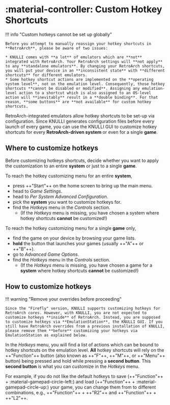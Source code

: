 # :material-controller: Custom Hotkey Shortcuts

!!! info "Custom hotkeys cannot be set up globally"

    Before you attempt to manually reassign your hotkey shortcuts in **RetroArch**, please be aware of two issues:

    * KNULLI comes with **a lot** of emulators which are **not** integrated with RetroArch. Your RetroArch settings will **not apply** to any **standalone emulators**. By changing your RetroArch shortcuts, you will put your device in an **inconsistent state** with **different shortcuts** for different emulators.
    * Some hotkey shortcut actions are implemented on the **operating system level**, not on the emulation level. Consequently, those hotkey shortcuts **cannot be disabled or modified**. Assigning any emulation-level action to a shortcut which is also assigned to an OS-level action will **inevitably** result in a **double binding**. For that reason, **some buttons** are **not available** for custom hotkey shortcuts.


RetroArch-integrated emulators allow hotkey shortcuts to be set-up via configuration. Since KNULLI generates configuration files before every launch of every game, you can use the KNULLI GUI to customize hotkey shortcuts for every **RetroArch-driven system** or even for a single **game**.

## Where to customize hotkeys

Before customizing hotkeys shortcuts, decide whether you want to apply the customization to an entire **system** or just to a single **game**.

To reach the hotkey customizing menu for an entire **system**,

* press ++"Start"++ on the home screen to bring up the main menu.
* head to *Game Settings*.
* head to *Per System Advanced Configuration*.
* pick the **system** you want to customize hotkeys for.
* find the *Hotkeys* menu in the *Controls* section.
    * (If the *Hotkeys* menu is missing, you have chosen a system where hotkey shortcuts **cannot** be customized!)

To reach the hotkey customizing menu for a single **game** only,

* find the game on your device by browsing your game lists.
* **hold** the button that launches your games (usually ++"A"++ or ++"B"++).
* go to *Advanced Game Options*.
* find the *Hotkeys* menu in the *Controls* section.
    * (If the *Hotkeys* menu is missing, you have chosen a game for a **system** where hotkey shortcuts **cannot** be customized!)



## How to customize hotkeys

!!! warning "Remove your overrides before proceeding"

    Since the "Firefly" version, KNULLI supports customizing hotkeys for RetroArch cores. However, with KNULLI, you are not expected to customize hotkeys **inside** of RetroArch. Instead, you are supposed to customize hotkeys via **EmulationStation**, the KNULLI GUI. If you still have RetroArch overrides from a previous installation of KNULLI, please remove them **before** customizing your hotkeys via EmulationStation as explained below.

In the *Hotkeys* menu, you will find a list of actions which can be bound to hotkey shortcuts on the emulation level. **All** hotkey shortcuts will rely on the ++"Function"++ button (also known as ++"F"++, ++"M"++, or ++"Menu"++ button) being pressed and hold while pressing a **second button**. This **second button** is what you can customize in the *Hotkeys* menu.

For example, if you do not like the default hotkeys to save (++"Function"++ + :material-gamepad-circle-left:)  and load (++"Function"++ + :material-gamepad-circle-up:) your game, you can change them from to different combinations, e.g., ++"Function"++ + ++"R2"++ and ++"Function"++ + ++"L2"++.
